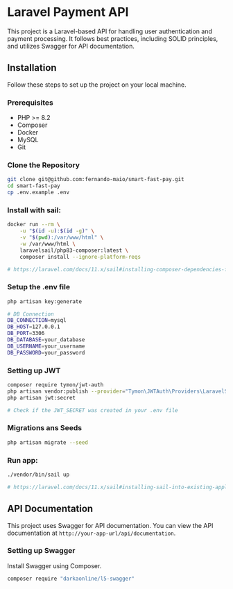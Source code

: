 # Laravel Payment API

This project is a Laravel-based API for handling user authentication and payment processing. It follows best practices, including SOLID principles, and utilizes Swagger for API documentation.

## Installation

Follow these steps to set up the project on your local machine.

### Prerequisites

- PHP >= 8.2
- Composer
- Docker
- MySQL
- Git

### Clone the Repository

```sh
git clone git@github.com:fernando-maio/smart-fast-pay.git
cd smart-fast-pay
cp .env.example .env
```

### Install with sail:

```sh
docker run --rm \
    -u "$(id -u):$(id -g)" \
    -v "$(pwd):/var/www/html" \
    -w /var/www/html \
    laravelsail/php83-composer:latest \
    composer install --ignore-platform-reqs

# https://laravel.com/docs/11.x/sail#installing-composer-dependencies-for-existing-projects
```

### Setup the .env file

```sh
php artisan key:generate

# DB Connection
DB_CONNECTION=mysql
DB_HOST=127.0.0.1
DB_PORT=3306
DB_DATABASE=your_database
DB_USERNAME=your_username
DB_PASSWORD=your_password
```

### Setting up JWT

```sh
composer require tymon/jwt-auth
php artisan vendor:publish --provider="Tymon\JWTAuth\Providers\LaravelServiceProvider"
php artisan jwt:secret

# Check if the JWT_SECRET was created in your .env file
```

### Migrations ans Seeds

```sh
php artisan migrate --seed
```

### Run app:

```sh
./vendor/bin/sail up

# https://laravel.com/docs/11.x/sail#installing-sail-into-existing-applications
```


## API Documentation

This project uses Swagger for API documentation. You can view the API documentation at `http://your-app-url/api/documentation`.

### Setting up Swagger
Install Swagger using Composer.

```sh
composer require "darkaonline/l5-swagger"
```

